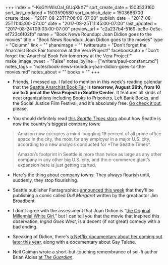 +++
index = "-KsGYrWIsOaI_GUqXkX7"
sort_create_date = 1503533160
sort_last_updated = 1503590580
sort_publish_date = 1503686700
create_date = "2017-08-23T17:06:00-07:00"
publish_date = "2017-08-25T11:45:00-07:00"
date = "2017-08-25T11:45:00-07:00"
last_updated = "2017-08-24T09:03:00-07:00"
preview_url = "c2a237b4-5169-bc8e-0e5e-ef723c6f02fb"
name = "Book News Roundup: Joan Didion goes to the movies"
title = "Book News Roundup: Joan Didion goes to the movies"
type = "Column"
link = ""
shareimage = ""
twitterauto = "Don't forget the Anarchist Book Fair tomorrow at the Vera Project!"
facebookauto = "Don't forget the Anarchist Book Fair tomorrow at the Vera Project!"
make_image_tweet = "False"
notes_byline = ["writers/paul-constant.md"]
notes_tags = "notes/book-news-roundup-joan-didion-goes-to-the-movies.md"
notes_about = ""
books = ""
+++
* Friends, I messed up. I failed to mention in this week's reading calendar that the [Seattle Anarchist Book Fair](http://seattleanarchistbookfair.net/) is **tomorrow, August 26th, from 10 am to 5 pm at the Vera Project in Seattle Center**. It features all kinds of neat organizations including Books to Prisoners, Left Bank Books, and the Social Justice Film Festival, and it's absolutely free. [Go check it out](http://seattleanarchistbookfair.net/), please.

* You should definitely read [this *Seattle Times* story](http://www.seattletimes.com/business/amazon/thanks-to-amazon-seattle-is-now-americas-biggest-company-town/) about how Seattle is now the country's biggest company town:

<blockquote><p>Amazon now occupies a mind-boggling 19 percent of all prime office space in the city, the most for any employer in a major U.S. city, according to a new analysis conducted for *The Seattle Times*.</p>

<p>Amazon’s footprint in Seattle is more than twice as large as any other company in any other big U.S. city, and the e-commerce giant’s expansion here is just getting started.</p></blockquote>

* Here's the thing about company towns: They always flourish until, suddenly, they stop flourishing.

* Seattle publisher Fantagraphics [announced this week](http://www.thebookseller.com/news/jim-broadbent-pens-graphic-novel-fantagraphics-619101) that they'll be publishing a comic called *Dull Margaret* written by the great actor Jim Broadbent.  

* I don't agree with the assessment that Joan Didion is "[the Original Millennial White Girl](https://electricliterature.com/how-ingrid-goes-west-deflates-joan-didion-the-original-millennial-white-girl-6bb50ce0656)," but I can tell you that the movie that inspired this observation, *Ingrid Goes West*, is a decent (if not great) comedy with a bad ending.

* Speaking of Didion, there's [a Netflix documentary about her coming out later this year](https://www.broadwayworld.com/bwwtv/article/Netflix-Announces-Original-Documentaries-Joan-Didion-The-Center-Will-Not-Hold-and-Voyeur-20170823), along with a documentary about Gay Talese. 

* Neil Gaiman wrote a short-but-touching remembrance of sci-fi author Brian Aldiss [at *The Guardian*](https://www.theguardian.com/books/2017/aug/22/brian-aldiss-science-fiction-writer-neil-gaiman).